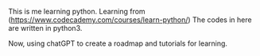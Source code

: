 This is me learning python.
Learning from (https://www.codecademy.com/courses/learn-python/)
The codes in here are written in python3.

Now, using chatGPT to create a roadmap and tutorials for learning.
